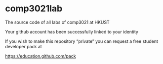 # comp3021lab
The source code of all labs of comp3021 at HKUST

Your github account has been successfully linked to your identity

If you wish to make this repository “private” you can request a free student developer pack at

https://education.github.com/pack
